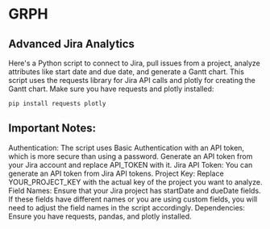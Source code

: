 # GRPH
## Advanced Jira Analytics

Here's a Python script to connect to Jira, pull issues from a project, analyze attributes like start date and due date, and generate a Gantt chart. This script uses the requests library for Jira API calls and plotly for creating the Gantt chart. Make sure you have requests and plotly installed:


`pip install requests plotly`

## Important Notes:
Authentication: The script uses Basic Authentication with an API token, which is more secure than using a password. Generate an API token from your Jira account and replace API_TOKEN with it.
Jira API Token: You can generate an API token from Jira API tokens.
Project Key: Replace YOUR_PROJECT_KEY with the actual key of the project you want to analyze.
Field Names: Ensure that your Jira project has startDate and dueDate fields. If these fields have different names or you are using custom fields, you will need to adjust the field names in the script accordingly.
Dependencies: Ensure you have requests, pandas, and plotly installed.
